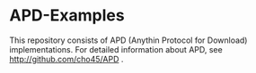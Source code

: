 APD-Examples
============

This repository consists of APD (Anythin Protocol for Download) implementations.
For detailed information about APD, see <http://github.com/cho45/APD> .
